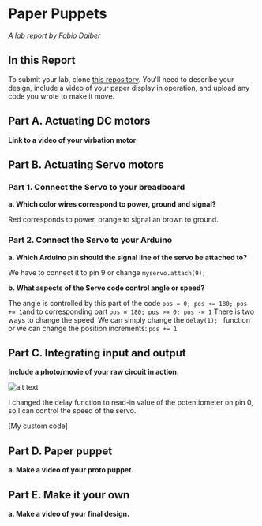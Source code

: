 # Paper Puppets

*A lab report by Fabio Daiber*

## In this Report

To submit your lab, clone [this repository](https://github.com/FAR-Lab/IDD-Fa18-Lab4). You'll need to describe your design, include a video of your paper display in operation, and upload any code you wrote to make it move.

## Part A. Actuating DC motors

**Link to a video of your virbation motor**

## Part B. Actuating Servo motors

### Part 1. Connect the Servo to your breadboard

**a. Which color wires correspond to power, ground and signal?**

Red corresponds to power, orange to signal an brown to ground.

### Part 2. Connect the Servo to your Arduino

**a. Which Arduino pin should the signal line of the servo be attached to?**

We have to connect it to pin 9 or change ```myservo.attach(9);```

**b. What aspects of the Servo code control angle or speed?**

The angle is controlled by this part of the code ```pos = 0; pos <= 180; pos += 1```and to corresponding part ```pos = 180; pos >= 0; pos -= 1```
There is two ways to change the speed. We can simply change the  ```delay(1); ``` function or we can change the position increments: ```pos += 1```


## Part C. Integrating input and output

**Include a photo/movie of your raw circuit in action.**

![alt text]()

I changed the delay function to read-in value of the potentiometer on pin 0, so I can control the speed of the servo.

[My custom code]

## Part D. Paper puppet

**a. Make a video of your proto puppet.**

## Part E. Make it your own

**a. Make a video of your final design.**
 
